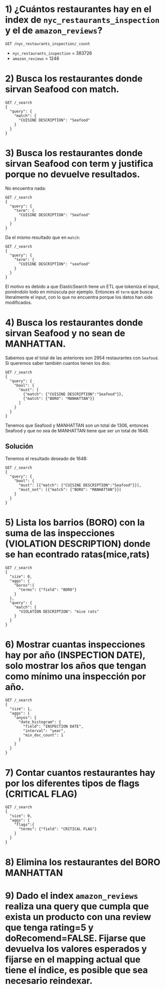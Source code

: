 # 1) ¿Cuántos restaurantes hay en el index de `nyc_restaurants_inspection` y el de `amazon_reviews`?
```elasticsearch
GET /nyc_restaurants_inspection/_count

```
- `nyc_restaurants_inspection` = 383726
- `amazon_reviews` = 1248


# 2) Busca los restaurantes donde sirvan Seafood con match.
```elasticsearch
GET /_search
{
  "query": {
    "match": {
      "CUISINE DESCRIPTION": "Seafood"
    }
  }
}
```

# 3) Busca los restaurantes donde sirvan Seafood con term y justifica porque no devuelve resultados.
No encuentra nada:
```elasticsearch
GET /_search
{
  "query": {
    "term": {
      "CUISINE DESCRIPTION": "Seafood"
    }
  }
}
```

Da el mismo resultado que en `match`:
```elasticsearch
GET /_search
{
  "query": {
    "term": {
      "CUISINE DESCRIPTION": "seafood"
    }
  }
}
```

El motivo es debido a que ElasticSearch tiene un ETL que tokeniza el input,
poniéndolo todo en minúscula por ejemplo.
Entonces el `term` que busca literalmente el input,
con lo que no encuentra porque los datos han sido modificados.

# 4) Busca los restaurantes donde sirvan Seafood y no sean de MANHATTAN.
Sabemos que el total de las anteriores son 2954 restaurantes con `Seafood`.
Si queremos saber también cuantos tienen los dos:
```elasticsearch
GET /_search
{
  "query": {
    "bool": {
      "must": [
        {"match": {"CUISINE DESCRIPTION":"Seafood"}},
        {"match": {"BORO": "MANHATTAN"}}
      ]
    }
  }
}
```
Tenemos que Seafood y MANHATTAN son un total de 1306,
entonces Seafood y que no sea de MANHATTAN tiene que ser un total de 1648.

## Solución
Tenemos el resultado deseado de 1648:
```elasticsearch
GET /_search
{
  "query": {
    "bool": {
      "must": [{"match": {"CUISINE DESCRIPTION":"Seafood"}}],
      "must_not": [{"match": {"BORO": "MANHATTAN"}}]
    }
  }
}
```

# 5) Lista los barrios (BORO) con la suma de las inspecciones (VIOLATION DESCRIPTION) donde se han econtrado ratas(mice,rats)
```elasticsearch
GET /_search
{
  "size": 0,
  "aggs": {
    "boros":{
      "terms": {"field": "BORO"}
    }
  },
  "query": {
    "match": {
      "VIOLATION DESCRIPTION": "mice rats"
    }
  }
}
```

# 6) Mostrar cuantas inspecciones hay por año (INSPECTION DATE), solo mostrar los años que tengan como mínimo una inspección por año.
```elasticsearch
GET /_search
{
  "size": 1,
  "aggs": {
    "anyos": {
      "date_histogram": {
        "field": "INSPECTION DATE",
        "interval": "year",
        "min_doc_count": 1
      }
    }
  }
}
```

# 7) Contar cuantos restaurantes hay por los diferentes tipos de flags (CRITICAL FLAG)
```elasticsearch
GET /_search
{
  "size": 0,
  "aggs": {
    "flags":{
      "terms": {"field": "CRITICAL FLAG"}
    }
  }
}
```

# 8) Elimina los restaurantes del BORO MANHATTAN

# 9) Dado el index `amazon_reviews` realiza una query que cumpla que exista un producto con una review que tenga rating=5 y doRecomend=FALSE. Fijarse que devuelva los valores esperados y fijarse en el mapping actual que tiene el índice, es posible que sea necesario reindexar.
